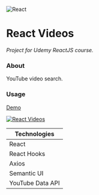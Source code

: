 ![React](https://github.com/ermondel/wiki/blob/master/files/icons48b/React48b.png)

# React Videos

_Project for Udemy ReactJS course._

### About

YouTube video search.

### Usage

[Demo](https://ermondel.github.io/react-videos)

[![React Videos](https://github.com/ermondel/wiki/blob/master/screens/react-videos-app.jpg)](https://ermondel.github.io/react-videos)

| Technologies     |
| ---------------- |
| React            |
| React Hooks      |
| Axios            |
| Semantic UI      |
| YouTube Data API |
